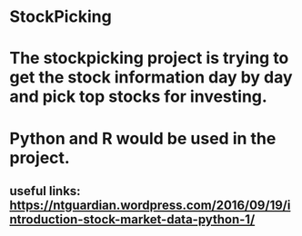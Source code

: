 # StockPicking
# The stockpicking project is trying to get the stock information day by day and pick top stocks for investing. 
# Python and R would be used in the project.
## useful links: https://ntguardian.wordpress.com/2016/09/19/introduction-stock-market-data-python-1/
